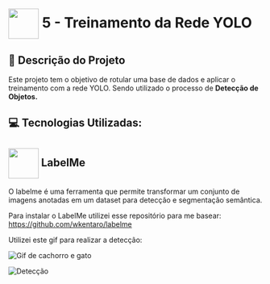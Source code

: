 <h1>
     <img align="center" width="60px" src="https://assets.dio.me/oLBDQwXKIBwkiWqkt0JZUg4PGejIS199r2hrBXVMs6E/f:webp/h:77/q:80/w:77/L2xhYl9wcm9qZWN0cy9iYWRnZXMvYTcwMTQ4MDQtY2ZjNC00MDVmLWFkNjEtMTlkMDhlYjRjMGVmLnBuZw">
    <span>5 - Treinamento da Rede YOLO</span>
</h1>

## 📝 Descrição do Projeto
Este projeto tem o objetivo de rotular uma base de dados e aplicar o treinamento com a rede YOLO. Sendo utilizado o processo de **Detecção de Objetos.**

## 💻 Tecnologias Utilizadas:
<h2>
<img align="center" width="60px" src="https://www.labelme.io/assets/img/icon.png">
    <strong><span">LabelMe</span></strong>
</h2>
O labelme é uma ferramenta que permite transformar um conjunto de imagens anotadas em um dataset para detecção e segmentação semântica. 

Para instalar o LabelMe utilizei esse repositório para me basear: https://github.com/wkentaro/labelme

Utilizei este gif para realizar a detecção: 

![Gif de cachorro e gato](https://crushpets.com/wp-content/uploads/2020/10/Como-fazer-cachorro-e-gato-se-darem-bem.gif)

![Detecção](https://github.com/user-attachments/assets/2ef8f24f-ca06-49ec-a8a0-e44026e5bcdf)
